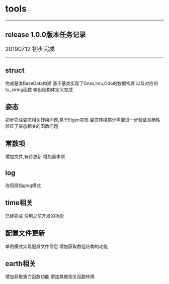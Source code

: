 # tools
----
## release 1.0.0版本任务记录 
<font size= 4> 20190712 初步完成 </font>

---
## struct
完成基类BaseData构建
基于基类实现了Gnss,Imu,Odo的数据构建 以及对应的to_string函数
输出结构体定义完成

## 姿态
初步完成姿态相关转换问题,基于Eigen实现
姿态转换部分需要进一步验证准确性
验证了姿态相关的函数问题

## 常数项
增加文件,有待更新
增加基本项

## log
改用原始glog模式

## time相关
已经完成 沿用之前开发的功能

## 配置文件更新
单例模式实现配置文件信息
增加获取数组结构的功能

## earth相关
增加获取重力函数功能
增加其他相关函数转换